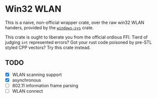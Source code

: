 # Win32 WLAN

This is a naive, non-official wrapper crate, over the raw win32 WLAN handers,
provided by the [`windows-sys`](https://docs.rs/windows/latest/windows/index.html) crate.

This crate is ought to liberate you from the official ordious FFI.
Tierd of judging `int` represented errors?
Got your rust code poisoned by pre-STL styled CPP vectors?
Try this crate instead.

## TODO

- [x] WLAN scanning support
- [x] asynchronous
- [ ] 802.11 information frame parsing
- [ ] WLAN connect
